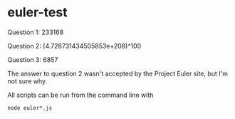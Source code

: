 # euler-test


Question 1: 233168

Question 2: (4.728731434505853e+208)^100

Question 3: 6857

The answer to question 2 wasn't accepted by the Project Euler site, but I'm not sure why.

All scripts can be run from the command line with 

`node euler*.js`
